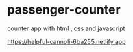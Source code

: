 # passenger-counter
counter app with html , css and javascript

https://helpful-cannoli-6ba255.netlify.app  
